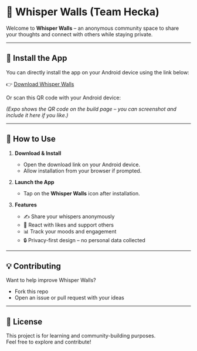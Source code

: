 # 📱 Whisper Walls (Team Hecka)

Welcome to **Whisper Walls** – an anonymous community space to share your thoughts and connect with others while staying private.  

---

## 🚀 Install the App

You can directly install the app on your Android device using the link below:  

👉 [Download Whisper Walls](https://expo.dev/accounts/simran1patra/projects/my-app/builds/c3adbc72-025d-4fb7-a294-29baf20cbdea)  

Or scan this QR code with your Android device:  

*(Expo shows the QR code on the build page – you can screenshot and include it here if you like.)*

---

## 📖 How to Use

1. **Download & Install**  
   - Open the download link on your Android device.  
   - Allow installation from your browser if prompted.  

2. **Launch the App**  
   - Tap on the **Whisper Walls** icon after installation.  

3. **Features**  
   - ✍️ Share your whispers anonymously  
   - 💙 React with likes and support others  
   - 📊 Track your moods and engagement  
   - 🔒 Privacy-first design – no personal data collected  

---

## 💡 Contributing

Want to help improve Whisper Walls?  
- Fork this repo  
- Open an issue or pull request with your ideas  

---

## 📜 License

This project is for learning and community-building purposes.  
Feel free to explore and contribute!  
